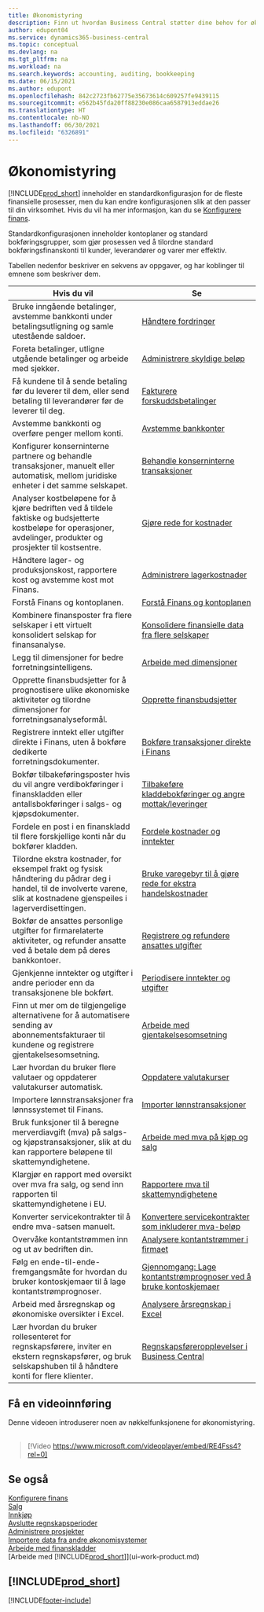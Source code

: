 ```yaml
---
title: Økonomistyring
description: Finn ut hvordan Business Central støtter dine behov for økonomistyring, regnskap, revisjon og bokføring.
author: edupont04
ms.service: dynamics365-business-central
ms.topic: conceptual
ms.devlang: na
ms.tgt_pltfrm: na
ms.workload: na
ms.search.keywords: accounting, auditing, bookkeeping
ms.date: 06/15/2021
ms.author: edupont
ms.openlocfilehash: 842c2723fb62775e35673614c609257fe9439115
ms.sourcegitcommit: e562b45fda20ff88230e086caa6587913eddae26
ms.translationtype: HT
ms.contentlocale: nb-NO
ms.lasthandoff: 06/30/2021
ms.locfileid: "6326891"
---
```

# <a name="financial-management"></a>Økonomistyring

[!INCLUDE[prod_short](includes/prod_short.md)] inneholder en standardkonfigurasjon for de fleste finansielle prosesser, men du kan endre konfigurasjonen slik at den passer til din virksomhet. Hvis du vil ha mer informasjon, kan du se [Konfigurere finans](finance-setup-finance.md).

Standardkonfigurasjonen inneholder kontoplaner og standard bokføringsgrupper, som gjør prosessen ved å tilordne standard bokføringsfinanskonti til kunder, leverandører og varer mer effektiv.  

Tabellen nedenfor beskriver en sekvens av oppgaver, og har koblinger til emnene som beskriver dem.  

| Hvis du vil | Se |
| --- | --- |
| Bruke inngående betalinger, avstemme bankkonti under betalingsutligning og samle utestående saldoer. |[Håndtere fordringer](receivables-manage-receivables.md) |
| Foreta betalinger, utligne utgående betalinger og arbeide med sjekker. |[Administrere skyldige beløp](payables-manage-payables.md) |
|Få kundene til å sende betaling før du leverer til dem, eller send betaling til leverandører før de leverer til deg.|[Fakturere forskuddsbetalinger](finance-invoice-prepayments.md)|
| Avstemme bankkonti og overføre penger mellom konti. |[Avstemme bankkonter](bank-manage-bank-accounts.md) |
|Konfigurer konserninterne partnere og behandle transaksjoner, manuelt eller automatisk, mellom juridiske enheter i det samme selskapet.|[Behandle konserninterne transaksjoner](intercompany-manage.md)|
|Analyser kostbeløpene for å kjøre bedriften ved å tildele faktiske og budsjetterte kostbeløpe for operasjoner, avdelinger, produkter og prosjekter til kostsentre.|[Gjøre rede for kostnader](finance-manage-cost-accounting.md)|
|Håndtere lager- og produksjonskost, rapportere kost og avstemme kost mot Finans.|[Administrere lagerkostnader](finance-manage-inventory-costs.md)|
| Forstå Finans og kontoplanen. |[Forstå Finans og kontoplanen](finance-general-ledger.md) |
|Kombinere finansposter fra flere selskaper i ett virtuelt konsolidert selskap for finansanalyse.|[Konsolidere finansielle data fra flere selskaper](finance-consolidated-company-reporting.md)|
| Legg til dimensjoner for bedre forretningsintelligens. |[Arbeide med dimensjoner](finance-dimensions.md) |
| Opprette finansbudsjetter for å prognostisere ulike økonomiske aktiviteter og tilordne dimensjoner for forretningsanalyseformål. |[Opprette finansbudsjetter](finance-how-create-budgets.md) |
|Registrere inntekt eller utgifter direkte i Finans, uten å bokføre dedikerte forretningsdokumenter.|[Bokføre transaksjoner direkte i Finans](finance-how-post-transactions-directly.md)|
|Bokfør tilbakeføringsposter hvis du vil angre verdibokføringer i finanskladden eller antallsbokføringer i salgs- og kjøpsdokumenter. |[Tilbakeføre kladdebokføringer og angre mottak/leveringer](finance-how-reverse-journal-posting.md)|
|Fordele en post i en finanskladd til flere forskjellige konti når du bokfører kladden. |[Fordele kostnader og inntekter](year-allocate-costs-income.md) |
| Tilordne ekstra kostnader, for eksempel frakt og fysisk håndtering du pådrar deg i handel, til de involverte varene, slik at kostnadene gjenspeiles i lagerverdisettingen. |[Bruke varegebyr til å gjøre rede for ekstra handelskostnader](payables-how-assign-item-charges.md) |
|Bokfør de ansattes personlige utgifter for firmarelaterte aktiviteter, og refunder ansatte ved å betale dem på deres bankkontoer.|[Registrere og refundere ansattes utgifter](finance-how-record-reimburse-employee-expenses.md)|
| Gjenkjenne inntekter og utgifter i andre perioder enn da transaksjonene ble bokført. |[Periodisere inntekter og utgifter](finance-how-defer-revenue-expenses.md)|
| Finn ut mer om de tilgjengelige alternativene for å automatisere sending av abonnementsfakturaer til kundene og registrere gjentakelsesomsetning. |[Arbeide med gjentakelsesomsetning](finance-recurring-invoicing.md)|
|Lær hvordan du bruker flere valutaer og oppdaterer valutakurser automatisk. |[Oppdatere valutakurser](finance-how-update-currencies.md)|
| Importere lønnstransaksjoner fra lønnssystemet til Finans. |[Importer lønnstransaksjoner](finance-how-import-payroll-transactions.md)|
|Bruk funksjoner til å beregne merverdiavgift (mva) på salgs- og kjøpstransaksjoner, slik at du kan rapportere beløpene til skattemyndighetene.|[Arbeide med mva på kjøp og salg](finance-work-with-vat.md)|
|Klargjør en rapport med oversikt over mva fra salg, og send inn rapporten til skattemyndighetene i EU. | [Rapportere mva til skattemyndighetene](finance-how-report-vat.md)|
|Konverter servicekontrakter til å endre mva-satsen manuelt.|[Konvertere servicekontrakter som inkluderer mva-beløp](service-how-to-convert-service-contracts.md)|
| Overvåke kontantstrømmen inn og ut av bedriften din. |[Analysere kontantstrømmer i firmaet](finance-analyze-cash-flow.md) |
|Følg en ende-til-ende-fremgangsmåte for hvordan du bruker kontoskjemaer til å lage kontantstrømprognoser.|[Gjennomgang: Lage kontantstrømprognoser ved å bruke kontoskjemaer](walkthrough-making-cash-flow-forecasts-by-using-account-schedules.md)|
| Arbeid med årsregnskap og økonomiske oversikter i Excel. |[Analysere årsregnskap i Excel](finance-analyze-excel.md) |
|Lær hvordan du bruker rollesenteret for regnskapsførere, inviter en ekstern regnskapsfører, og bruk selskapshuben til å håndtere konti for flere klienter.|[Regnskapsføreropplevelser i Business Central](finance-accounting.md)|  

## <a name="take-a-video-tour"></a>Få en videoinnføring

Denne videoen introduserer noen av nøkkelfunksjonene for økonomistyring. <br><br>  

> [!Video https://www.microsoft.com/videoplayer/embed/RE4Fss4?rel=0]

## <a name="see-also"></a>Se også

[Konfigurere finans](finance-setup-finance.md)  
[Salg](sales-manage-sales.md)  
[Innkjøp](purchasing-manage-purchasing.md)  
[Avslutte regnskapsperioder](year-close-years-periods.md)  
[Administrere prosjekter](projects-manage-projects.md)  
[Importere data fra andre økonomisystemer](across-import-data-configuration-packages.md)  
[Arbeide med finanskladder](ui-work-general-journals.md)  
[Arbeide med [!INCLUDE[prod_short](includes/prod_short.md)]](ui-work-product.md)  

## [!INCLUDE[prod_short](includes/free_trial_md.md)]  


[!INCLUDE[footer-include](includes/footer-banner.md)]